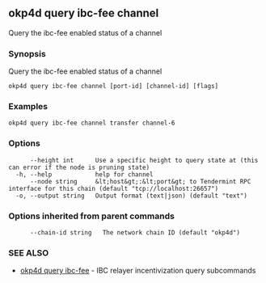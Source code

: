 ## okp4d query ibc-fee channel

Query the ibc-fee enabled status of a channel

### Synopsis

Query the ibc-fee enabled status of a channel

```
okp4d query ibc-fee channel [port-id] [channel-id] [flags]
```

### Examples

```
okp4d query ibc-fee channel transfer channel-6
```

### Options

```
      --height int      Use a specific height to query state at (this can error if the node is pruning state)
  -h, --help            help for channel
      --node string     &lt;host&gt;:&lt;port&gt; to Tendermint RPC interface for this chain (default "tcp://localhost:26657")
  -o, --output string   Output format (text|json) (default "text")
```

### Options inherited from parent commands

```
      --chain-id string   The network chain ID (default "okp4d")
```

### SEE ALSO

* [okp4d query ibc-fee](okp4d_query_ibc-fee.md)	 - IBC relayer incentivization query subcommands

